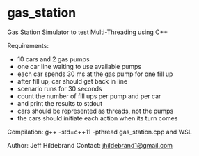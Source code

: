 # gas_station
Gas Station Simulator to test Multi-Threading using C++

Requirements:
+ 10 cars and 2 gas pumps
+ one car line waiting to use available pumps
+ each car spends 30 ms at the gas pump for one fill up
+ after fill up, car should get back in line
+ scenario runs for 30 seconds
+ count the number of fill ups per pump and per car
+ and print the results to stdout
+ cars should be represented as threads, not the pumps
+ the cars should initiate each action when its turn comes

Compilation: g++ -std=c++11 -pthread gas_station.cpp and WSL

Author: Jeff Hildebrand
Contact: jhildebrand1@gmail.com
